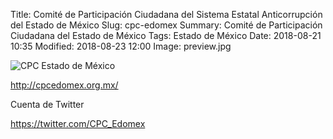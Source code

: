 Title: Comité de Participación Ciudadana del Sistema Estatal Anticorrupción del Estado de México
Slug: cpc-edomex
Summary: Comité de Participación Ciudadana del Estado de México
Tags: Estado de México
Date: 2018-08-21 10:35
Modified: 2018-08-23 12:00
Image: preview.jpg

<img class="img-fluid" src="edomex.jpg" alt="CPC Estado de México">

<http://cpcedomex.org.mx/>

Cuenta de Twitter

<https://twitter.com/CPC_Edomex>
